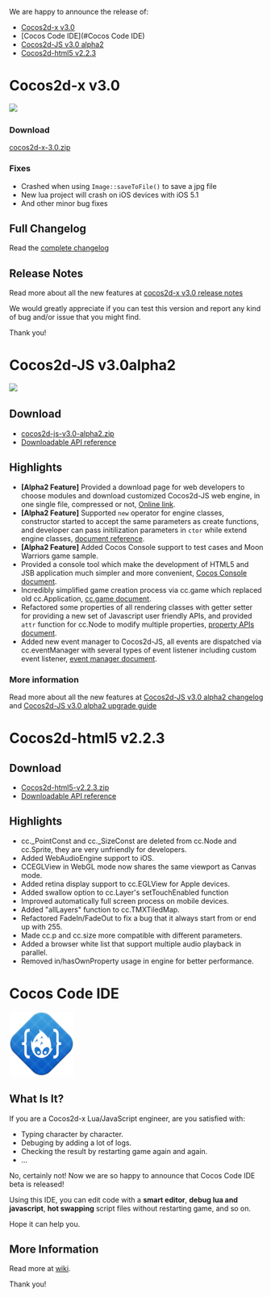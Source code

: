 We are happy to announce the release of:

- [Cocos2d-x v3.0](#cocos2d-x-v30)
- [Cocos Code IDE](#Cocos Code IDE)
- [Cocos2d-JS v3.0 alpha2](#cocos2d-js-v3.0a2)
- [Cocos2d-html5 v2.2.3](#cocos2d-html5-v2.2.3)

# Cocos2d-x v3.0 #

<img src="https://lh3.googleusercontent.com/-glwwzmFyUmk/UQgPnlx40uI/AAAAAAAArzg/WPRW10kkecM/s800/cocos2d-x-logo.png">


### Download ###

[cocos2d-x-3.0.zip](http://cdn.cocos2d-x.org/cocos2d-x-3.0.zip)

### Fixes

* Crashed when using `Image::saveToFile()` to save a jpg file
* New lua project will crash on iOS devices with iOS 5.1
* And other minor bug fixes

## Full Changelog

Read the [complete changelog](https://github.com/cocos2d/cocos2d-x/blob/cocos2d-x-3.0/CHANGELOG)


## Release Notes

Read more about all the new features at [cocos2d-x v3.0 release notes](https://github.com/cocos2d/cocos2d-x/blob/develop/docs/RELEASE_NOTES.md)


We would greatly appreciate if you can test this version and report any kind of bug and/or issue that you might find.

Thank you!

# Cocos2d-JS v3.0alpha2 #

<img src="http://www.cocos2d-x.org/attachments/download/1508" height=180> 

## Download

- [cocos2d-js-v3.0-alpha2.zip](http://cdn.cocos2d-x.org/cocos2d-js-v3.0-alpha2.zip)
- [Downloadable API reference](http://cdn.cocos2d-x.org/Cocos2d-html5_v3.0_Alpha2_API_Doc.zip)

## Highlights


* **[Alpha2 Feature]** Provided a download page for web developers to choose modules and download customized Cocos2d-JS web engine, in one single file, compressed or not, [Online link](http://www.cocos2d-x.org/jsbuilder).
* **[Alpha2 Feature]** Supported `new` operator for engine classes, constructor started to accept the same parameters as create functions, and developer can pass initilization parameters in `ctor` while extend engine classes, [document reference](http://www.cocos2d-x.org/docs/manual/framework/html5/v3.0/inheritance/en).
* **[Alpha2 Feature]** Added Cocos Console support to test cases and Moon Warriors game sample.
* Provided a console tool which make the development of HTML5 and JSB application much simpler and more convenient, [Cocos Console document](http://www.cocos2d-x.org/docs/manual/framework/html5/cocos-console/en).
* Incredibly simplified game creation process via cc.game which replaced old cc.Application, [cc.game document](http://www.cocos2d-x.org/docs/manual/framework/html5/v3.0/cc-game/en).
* Refactored some properties of all rendering classes with getter setter for providing a new set of Javascript user friendly APIs, and provided `attr` function for cc.Node to modify multiple properties, [property APIs document](http://www.cocos2d-x.org/docs/manual/framework/html5/v3.0/getter-setter-api/en).
* Added new event manager to Cocos2d-JS, all events are dispatched via cc.eventManager with several types of event listener including custom event listener, [event manager document](http://www.cocos2d-x.org/docs/manual/framework/html5/v3.0/eventManager/en).

### More information ###

Read more about all the new features at [Cocos2d-JS v3.0 alpha2 changelog](http://www.cocos2d-x.org/docs/manual/framework/html5/release-notes/v3.0a2/changelog/en) and [Cocos2d-JS v3.0 alpha2 upgrade guide](http://www.cocos2d-x.org/docs/manual/framework/html5/release-notes/v3.0a/upgrade-guide/en)

# Cocos2d-html5 v2.2.3 #


## Download

- [Cocos2d-html5-v2.2.3.zip](http://cdn.cocos2d-x.org/Cocos2d-html5-v2.2.3.zip)
- [Downloadable API reference](http://cdn.cocos2d-x.org/Cocos2d-html5_v2.2.3_API_Doc.zip)

## Highlights
* cc._PointConst and cc._SizeConst are deleted from cc.Node and cc.Sprite, they are very unfriendly for developers.
* Added WebAudioEngine support to iOS.
* CCEGLView in WebGL mode now shares the same viewport as Canvas mode.
* Added retina display support to cc.EGLView for Apple devices.
* Added swallow option to cc.Layer's setTouchEnabled function
* Improved automatically full screen process on mobile devices.
* Added "allLayers" function to cc.TMXTiledMap.
* Refactored FadeIn/FadeOut to fix a bug that it always start from or end up with 255.
* Made cc.p and cc.size more compatible with different parameters.
* Added a browser white list that support multiple audio playback in parallel.
* Removed in/hasOwnProperty usage in engine for better performance.


# Cocos Code IDE #

<img src="./cocos-code-ide-icon.png">

## What Is It?
If you are a Cocos2d-x Lua/JavaScript engineer, are you satisfied with:

* Typing character by character.
* Debuging by adding a lot of logs.
* Checking the result by restarting game again and again.
* ...

No, certainly not!
Now we are so happy to announce that Cocos Code IDE beta is released!

Using this IDE, you can edit code with a **smart editor**, **debug lua and javascript**, **hot swapping** script files without restarting game, and so on.

Hope it can help you.

## More Information

Read more at [wiki](http://cocos2d-x.org/wiki/Code_Editor).

Thank you!

